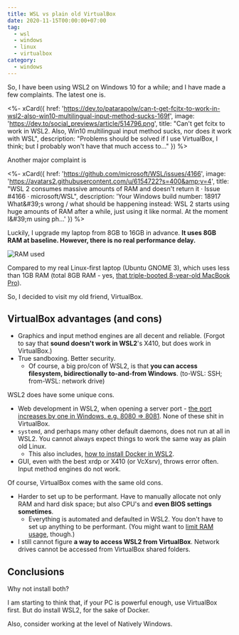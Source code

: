 ```yaml
---
title: WSL vs plain old VirtualBox
date: 2020-11-15T00:00:00+07:00
tag:
  - wsl
  - windows
  - linux
  - virtualbox
category:
  - windows
---
```


So, I have been using WSL2 on Windows 10 for a while; and I have made a few complaints. The latest one is.

<%- xCard({
  href: 'https://dev.to/patarapolw/can-t-get-fcitx-to-work-in-wsl2-also-win10-multilingual-input-method-sucks-169f',
  image: 'https://dev.to/social_previews/article/514796.png',
  title: "Can't get fcitx to work in WSL2. Also, Win10 multilingual input method sucks, nor does it work with WSL",
  description: "Problems should be solved if I use VirtualBox, I think; but I probably won't have that much access to..."
}) %>

<!-- excerpt -->

Another major complaint is

<%- xCard({
  href: 'https://github.com/microsoft/WSL/issues/4166',
  image: 'https://avatars2.githubusercontent.com/u/6154722?s=400&amp;v=4',
  title: "WSL 2 consumes massive amounts of RAM and doesn't return it · Issue #4166 · microsoft/WSL",
  description: 'Your Windows build number: 18917 What&amp;#39;s wrong / what should be happening instead: WSL 2 starts using huge amounts of RAM after a while, just using it like normal. At the moment I&amp;#39;m using ph...'
}) %>

Luckily, I upgrade my laptop from 8GB to 16GB in advance. **It uses 8GB RAM at baseline. However, there is no real performance delay.**

![RAM used](https://dev-to-uploads.s3.amazonaws.com/i/2ma7rxiqirbqh4iby8pk.jpg)

Compared to my real Linux-first laptop (Ubuntu GNOME 3), which uses less than 1GB RAM (total 8GB RAM - yes, [that triple-booted 8-year-old MacBook Pro](https://www.polv.cc/post/2020/09/mac-triple-boot)).

So, I decided to visit my old friend, VirtualBox.

## VirtualBox advantages (and cons)

- Graphics and input method engines are all decent and reliable. (Forgot to say that **sound doesn't work in WSL2**'s X410, but does work in VirtualBox.)
- True sandboxing. Better security.
  - Of course, a big pro/con of WSL2, is that **you can access filesystem, bidirectionally to-and-from Windows**. (to-WSL: SSH; from-WSL: network drive)

WSL2 does have some unique cons.

- Web development in WSL2, when opening a server port - [the port increases by one in Windows, e.g. 8080 => 8081](https://dev.to/patarapolw/comment/181l1). None of these shit in VirtualBox.
- `systemd`, and perhaps many other default daemons, does not run at all in WSL2. You cannot always expect things to work the same way as plain old Linux.
  - This also includes, [how to install Docker in WSL2](https://docs.docker.com/docker-for-windows/wsl/).
- GUI, even with the best xrdp or X410 (or VcXsrv), throws error often. Input method engines do not work.

Of course, VirtualBox comes with the same old cons.

- Harder to set up to be performant. Have to manually allocate not only RAM and hard disk space; but also CPU's and **even BIOS settings sometimes**.
  - Everything is automated and defaulted in WSL2. You don't have to set up anything to be performant. (You might want to [limit RAM usage](https://github.com/microsoft/WSL/issues/4166), though.)
- I still cannot figure **a way to access WSL2 from VirtualBox**. Network drives cannot be accessed from VirtualBox shared folders.

## Conclusions

Why not install both?

I am starting to think that, if your PC is powerful enough, use VirtualBox first. But do install WSL2, for the sake of Docker.

Also, consider working at the level of Natively Windows.
